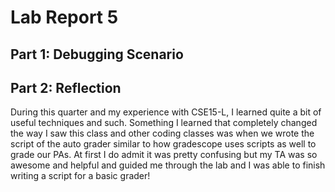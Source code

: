 # Lab Report 5
## Part 1: Debugging Scenario

## Part 2: Reflection
During this quarter and my experience with CSE15-L, I learned quite a bit of useful techniques and such. Something I learned that completely changed the way I saw this class and other coding classes was when we wrote the script of the auto grader similar to how gradescope uses scripts as well to grade our PAs. At first I do admit it was pretty confusing but my TA was so awesome and helpful and guided me through the lab and I was able to finish writing a script for a basic grader!
